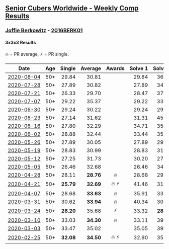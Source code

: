 <style>table {white-space: nowrap;}</style>

## [Senior Cubers Worldwide - Weekly Comp Results](/scw-comp/results/)
### [Joffie Berkowitz](README.md) - [2016BERK01](https://www.worldcubeassociation.org/persons/2016BERK01?event=333)
#### 3x3x3 Results

<span style="white-space: nowrap;">🔥 = PR average</span>, <span style="white-space: nowrap;">⚡ = PR single</span>.

| Date | Age | Single | Average | Awards | Solve 1 | Solve 2 | Solve 3 | Solve 4 | Solve 5 | Video |
| :--: | :--: | --: | --: | :--: | --: | --: | --: | --: | --: | :-- |
| [2020-08-04](../../results/2020-08-04/333.md) | 50+ | 29.84 | 30.81 |  | 29.84 | 36.40 | 30.48 | 31.25 | 30.69 | [Desktop](https://www.facebook.com/joffie.berkowitz/videos/10164016563365128) / [Mobile](https://m.facebook.com/joffie.berkowitz/videos/10164016563365128) |
| [2020-07-28](../../results/2020-07-28/333.md) | 50+ | 27.89 | 30.82 |  | 27.89 | 34.16 | 28.18 | 30.11 | 40.57 | [Desktop](https://www.facebook.com/joffie.berkowitz/videos/10163988622910128) / [Mobile](https://m.facebook.com/joffie.berkowitz/videos/10163988622910128) |
| [2020-07-21](../../results/2020-07-21/333.md) | 50+ | 26.33 | 29.70 |  | 28.47 | 37.51 | 27.30 | 26.33 | 33.34 | [Desktop](https://www.facebook.com/joffie.berkowitz/videos/10163954374465128) / [Mobile](https://m.facebook.com/joffie.berkowitz/videos/10163954374465128) |
| [2020-07-07](../../results/2020-07-07/333.md) | 50+ | 29.22 | 35.37 |  | 29.22 | 33.05 | 34.22 | 40.53 | 38.84 | [Desktop](https://www.facebook.com/joffie.berkowitz/videos/10163896231315128) / [Mobile](https://m.facebook.com/joffie.berkowitz/videos/10163896231315128) |
| [2020-06-30](../../results/2020-06-30/333.md) | 50+ | 29.24 | 30.22 |  | 29.24 | 29.53 | 46.60 | 31.32 | 29.80 | [Desktop](https://www.facebook.com/events/679860472562391/permalink/683783595503412) / [Mobile](https://m.facebook.com/events/679860472562391?view=permalink&id=683783595503412) |
| [2020-06-23](../../results/2020-06-23/333.md) | 50+ | 27.14 | 31.62 |  | 31.31 | 45.40 | 32.43 | 31.11 | 27.14 | [Desktop](https://www.facebook.com/joffie.berkowitz/videos/10163827533980128) / [Mobile](https://m.facebook.com/joffie.berkowitz/videos/10163827533980128) |
| [2020-06-16](../../results/2020-06-16/333.md) | 50+ | 27.80 | 32.29 |  | 34.71 | 35.80 | 28.00 | 34.15 | 27.80 | [Desktop](https://www.facebook.com/joffie.berkowitz/videos/10163785951110128) / [Mobile](https://m.facebook.com/joffie.berkowitz/videos/10163785951110128) |
| [2020-06-02](../../results/2020-06-02/333.md) | 50+ | 28.88 | 32.44 |  | 33.44 | 35.19 | 34.58 | 29.29 | 28.88 | [Desktop](https://www.facebook.com/events/3373950429496747/permalink/3381703355388121) / [Mobile](https://m.facebook.com/events/3373950429496747?view=permalink&id=3381703355388121) |
| [2020-05-26](../../results/2020-05-26/333.md) | 50+ | 27.89 | 30.05 |  | 27.89 | 29.52 | 31.34 | 29.29 | 34.89 | [Desktop](https://www.facebook.com/events/688407551989463/permalink/692740708222814) / [Mobile](https://m.facebook.com/events/688407551989463?view=permalink&id=692740708222814) |
| [2020-05-19](../../results/2020-05-19/333.md) | 50+ | 28.83 | 30.99 |  | 28.83 | 31.98 | 30.59 | 36.19 | 30.41 | [Desktop](https://www.facebook.com/events/1880761498725633/permalink/1887310088070774) / [Mobile](https://m.facebook.com/events/1880761498725633?view=permalink&id=1887310088070774) |
| [2020-05-12](../../results/2020-05-12/333.md) | 50+ | 27.25 | 31.73 |  | 30.20 | 27.25 | 35.52 | 29.48 | 40.11 | [Desktop](https://www.facebook.com/events/546188069600739/permalink/550450762507803) / [Mobile](https://m.facebook.com/events/546188069600739?view=permalink&id=550450762507803) |
| [2020-05-05](../../results/2020-05-05/333.md) | 50+ | 26.46 | 32.68 |  | 26.46 | 34.88 | 27.53 | 35.64 | 36.03 | |
| [2020-04-28](../../results/2020-04-28/333.md) | 50+ | 28.11 | **28.76** | 🔥 | 28.68 | 29.42 | 28.11 | 29.91 | 28.18 | [Desktop](https://www.facebook.com/events/535188653858103/permalink/538649213512047) / [Mobile](https://m.facebook.com/events/535188653858103?view=permalink&id=538649213512047) |
| [2020-04-21](../../results/2020-04-21/333.md) | 50+ | **25.79** | **32.69** | 🔥 ⚡ | 41.46 | 31.26 | 38.47 | **25.79** | 28.33 | [Desktop](https://www.facebook.com/events/880278499062375/permalink/884736665283225) / [Mobile](https://m.facebook.com/events/880278499062375?view=permalink&id=884736665283225) |
| [2020-04-07](../../results/2020-04-07/333.md) | 50+ | 28.68 | **33.63** | 🔥 | 35.91 | 33.33 | 36.14 | 28.68 | 31.66 | [Desktop](https://www.facebook.com/events/510082903229069/permalink/514427786127914) / [Mobile](https://m.facebook.com/events/510082903229069?view=permalink&id=514427786127914) |
| [2020-03-31](../../results/2020-03-31/333.md) | 50+ | 30.62 | **33.94** | 🔥 | 40.34 | 30.62 | 32.18 | 35.55 | 34.10 | [Desktop](https://www.facebook.com/events/207898257161923/permalink/211555923462823) / [Mobile](https://m.facebook.com/events/207898257161923?view=permalink&id=211555923462823) |
| [2020-03-24](../../results/2020-03-24/333.md) | 50+ | **28.20** | 35.68 | ⚡ | 33.32 | **28.20** | 35.40 | 40.13 | 38.33 | [Desktop](https://www.facebook.com/events/524456301543611/permalink/528106114511963) / [Mobile](https://m.facebook.com/events/524456301543611?view=permalink&id=528106114511963) |
| [2020-03-10](../../results/2020-03-10/333.md) | 50+ | 33.03 | **34.30** | 🔥 | 33.11 | 39.28 | 33.25 | 36.55 | 33.03 | [Desktop](https://www.facebook.com/events/164742401163863/permalink/167793530858750) / [Mobile](https://m.facebook.com/events/164742401163863?view=permalink&id=167793530858750) |
| [2020-03-03](../../results/2020-03-03/333.md) | 50+ | 33.47 | 35.02 |  | 35.05 | 39.05 | 34.71 | 33.47 | 35.31 | [Desktop](https://www.facebook.com/events/241721610185997/permalink/245812576443567) / [Mobile](https://m.facebook.com/events/241721610185997?view=permalink&id=245812576443567) |
| [2020-02-25](../../results/2020-02-25/333.md) | 50+ | **32.08** | **34.50** | 🔥 ⚡ | 32.90 | 35.52 | 40.03 | 35.07 | **32.08** | [Desktop](https://www.facebook.com/events/196320811461109/permalink/199774551115735) / [Mobile](https://m.facebook.com/events/196320811461109?view=permalink&id=199774551115735) |


<!-- Global site tag (gtag.js) - Google Analytics -->
<script async src="https://www.googletagmanager.com/gtag/js?id=UA-86348435-3"></script>
<script>window.dataLayer = window.dataLayer || []; function gtag() {dataLayer.push(arguments);} gtag('js', new Date()); gtag('config', 'UA-86348435-3');</script>
